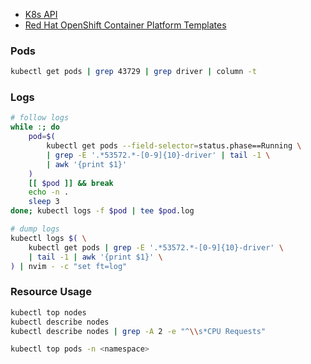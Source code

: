 - [K8s API](https://kubernetes.io/docs/reference/kubernetes-api/)
- [Red Hat OpenShift Container Platform Templates](https://docs.openshift.com/container-platform/3.11/dev_guide/templates.html#dev-guide-templates)

### Pods
```bash
kubectl get pods | grep 43729 | grep driver | column -t
```

### Logs
```bash
# follow logs
while :; do
    pod=$(
        kubectl get pods --field-selector=status.phase==Running \
        | grep -E '.*53572.*-[0-9]{10}-driver' | tail -1 \
        | awk '{print $1}'
    )
    [[ $pod ]] && break
    echo -n .
    sleep 3
done; kubectl logs -f $pod | tee $pod.log
```
```bash
# dump logs
kubectl logs $( \
    kubectl get pods | grep -E '.*53572.*-[0-9]{10}-driver' \
    | tail -1 | awk '{print $1}' \
) | nvim - -c "set ft=log"
```

### Resource Usage
```bash
kubectl top nodes
kubectl describe nodes
kubectl describe nodes | grep -A 2 -e "^\\s*CPU Requests"

kubectl top pods -n <namespace>
```
